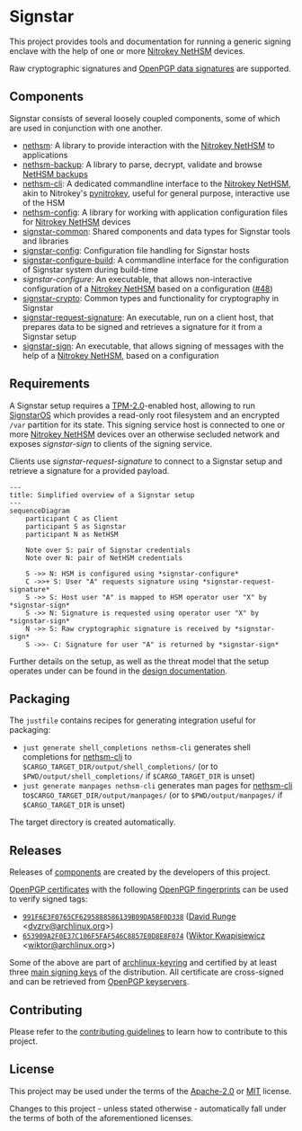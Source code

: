 # Signstar

This project provides tools and documentation for running a generic signing enclave with the help of one or more [Nitrokey NetHSM] devices.

Raw cryptographic signatures and [OpenPGP data signatures] are supported.

## Components

Signstar consists of several loosely coupled components, some of which are used in conjunction with one another.

- [nethsm]: A library to provide interaction with the [Nitrokey NetHSM] to applications
- [nethsm-backup]: A library to parse, decrypt, validate and browse [NetHSM backups]
- [nethsm-cli]: A dedicated commandline interface to the [Nitrokey NetHSM], akin to Nitrokey's [pynitrokey], useful for general purpose, interactive use of the HSM
- [nethsm-config]: A library for working with application configuration files for [Nitrokey NetHSM] devices
- [signstar-common]: Shared components and data types for Signstar tools and libraries
- [signstar-config]: Configuration file handling for Signstar hosts
- [signstar-configure-build]: A commandline interface for the configuration of Signstar system during build-time
- *signstar-configure*: An executable, that allows non-interactive configuration of a [Nitrokey NetHSM] based on a configuration ([#48])
- [signstar-crypto]: Common types and functionality for cryptography in Signstar
- [signstar-request-signature]: An executable, run on a client host, that prepares data to be signed and retrieves a signature for it from a Signstar setup
- [signstar-sign]: An executable, that allows signing of messages with the help of a [Nitrokey NetHSM], based on a configuration

## Requirements

A Signstar setup requires a [TPM-2.0]-enabled host, allowing to run [SignstarOS] which provides a read-only root filesystem and an encrypted `/var` partition for its state.
This signing service host is connected to one or more [Nitrokey NetHSM] devices over an otherwise secluded network and exposes *signstar-sign* to clients of the signing service.

Clients use *signstar-request-signature* to connect to a Signstar setup and retrieve a signature for a provided payload.

```mermaid
---
title: Simplified overview of a Signstar setup
---
sequenceDiagram
    participant C as Client
    participant S as Signstar
    participant N as NetHSM

    Note over S: pair of Signstar credentials
    Note over N: pair of NetHSM credentials

    S ->> N: HSM is configured using *signstar-configure*
    C ->>+ S: User "A" requests signature using *signstar-request-signature*
    S ->> S: Host user "A" is mapped to HSM operator user "X" by *signstar-sign*
    S ->> N: Signature is requested using operator user "X" by *signstar-sign*
    N ->> S: Raw cryptographic signature is received by *signstar-sign*
    S ->>- C: Signature for user "A" is returned by *signstar-sign*
```

Further details on the setup, as well as the threat model that the setup operates under can be found in the [design documentation].

## Packaging

The `justfile` contains recipes for generating integration useful for packaging:

- `just generate shell_completions nethsm-cli` generates shell completions for [nethsm-cli] to `$CARGO_TARGET_DIR/output/shell_completions/` (or to `$PWD/output/shell_completions/` if `$CARGO_TARGET_DIR` is unset)
- `just generate manpages nethsm-cli` generates man pages for [nethsm-cli] to`$CARGO_TARGET_DIR/output/manpages/` (or to `$PWD/output/manpages/` if `$CARGO_TARGET_DIR` is unset)

The target directory is created automatically.

## Releases

Releases of [components] are created by the developers of this project.

[OpenPGP certificates] with the following [OpenPGP fingerprints] can be used to verify signed tags:

- [`991F6E3F0765CF6295888586139B09DA5BF0D338`] ([David Runge] &lt;<dvzrv@archlinux.org>&gt;)
- [`653909A2F0E37C106F5FAF546C8857E0D8E8F074`] ([Wiktor Kwapisiewicz] &lt;<wiktor@archlinux.org>&gt;)

Some of the above are part of [archlinux-keyring] and certified by at least three [main signing keys] of the distribution.
All certificate are cross-signed and can be retrieved from [OpenPGP keyservers].

## Contributing

Please refer to the [contributing guidelines] to learn how to contribute to this project.

## License

This project may be used under the terms of the [Apache-2.0] or [MIT] license.

Changes to this project - unless stated otherwise - automatically fall under the terms of both of the aforementioned licenses.

[#48]: https://gitlab.archlinux.org/archlinux/signstar/-/issues/48
[Apache-2.0]: https://www.apache.org/licenses/LICENSE-2.0
[David Runge]: https://archlinux.org/people/developers/#dvzrv
[MIT]: https://opensource.org/licenses/MIT
[NetHSM backups]: https://docs.nitrokey.com/nethsm/administration#backup
[Nitrokey NetHSM]: https://www.nitrokey.com/products/nethsm
[OpenPGP certificates]: https://openpgp.dev/book/certificates.html
[OpenPGP data signatures]: https://openpgp.dev/book/signing_data.html
[OpenPGP fingerprints]: https://openpgp.dev/book/certificates.html#fingerprint
[OpenPGP keyservers]: https://wiki.archlinux.org/title/OpenPGP#Keyserver
[SignstarOS]: resources/mkosi/signstar/
[TPM-2.0]: https://en.wikipedia.org/wiki/Trusted_Platform_Module
[Wiktor Kwapisiewicz]: https://archlinux.org/people/support-staff/#wiktor
[`653909A2F0E37C106F5FAF546C8857E0D8E8F074`]: https://pgpkeys.eu/pks/lookup?search=653909A2F0E37C106F5FAF546C8857E0D8E8F074&fingerprint=on&op=index
[`991F6E3F0765CF6295888586139B09DA5BF0D338`]: https://pgpkeys.eu/pks/lookup?search=991F6E3F0765CF6295888586139B09DA5BF0D338&fingerprint=on&op=index
[archlinux-keyring]: https://gitlab.archlinux.org/archlinux/archlinux-keyring
[components]: #components
[contributing guidelines]: CONTRIBUTING.md
[design documentation]: resources/docs/design.md
[main signing keys]: https://archlinux.org/master-keys/
[nethsm-backup]: nethsm-backup/
[nethsm-cli]: nethsm-cli/
[nethsm-config]: nethsm-config/
[nethsm]: nethsm/
[pynitrokey]: https://github.com/Nitrokey/pynitrokey
[signstar-common]: signstar-common/
[signstar-config]: signstar-config/
[signstar-configure-build]: signstar-configure-build/
[signstar-crypto]: signstar-crypto/
[signstar-request-signature]: signstar-request-signature/
[signstar-sign]: signstar-sign/
